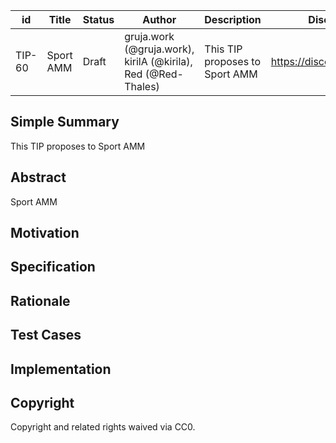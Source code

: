 | id | Title | Status | Author | Description | Discussions to | Created |
| ----------- | ----------- | ----------- | ----------- | ----------- | ----------- | ----------- |
| TIP-60 | Sport AMM  | Draft | gruja.work (@gruja.work), kirilA (@kirila), Red (@Red-Thales) | This TIP proposes to Sport AMM | https://discord.gg/8bzFdpGTrp | 2022-06-17

## Simple Summary

This TIP proposes to Sport AMM

## Abstract

Sport AMM

## Motivation



## Specification


## Rationale



## Test Cases



## Implementation



## Copyright
Copyright and related rights waived via CC0.
